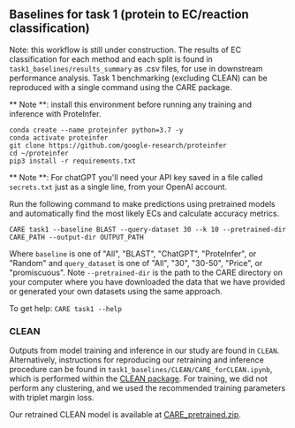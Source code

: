## Baselines for task 1 (protein to EC/reaction classification)

Note: this workflow is still under construction. The results of EC classification for each method and each split is found in `task1_baselines/results_summary` as .csv files, for use in downstream performance analysis. Task 1 benchmarking (excluding CLEAN) can be reproduced with a single command using the CARE package.

** Note **: install this environment before running any training and inference with ProteInfer.
```
conda create --name proteinfer python=3.7 -y
conda activate proteinfer
git clone https://github.com/google-research/proteinfer
cd ~/proteinfer
pip3 install -r requirements.txt
```
** Note **: For chatGPT you'll need your API key saved in a file called `secrets.txt` just as a single line, from your OpenAI account.

Run the following command to make predictions using pretrained models and automatically find the most likely ECs and calculate accuracy metrics.
```
CARE task1 --baseline BLAST --query-dataset 30 --k 10 --pretrained-dir CARE_PATH --output-dir OUTPUT_PATH
```
Where `baseline` is one of "All", "BLAST", "ChatGPT", "ProteInfer", or "Random" and `query_dataset` is  one of "All", "30", "30-50", "Price", or "promiscuous". Note `--pretrained-dir` is the path to the CARE directory on your computer where you have downloaded the data that we have provided or generated your own datasets using the same approach.

To get help: `CARE task1 --help`

### CLEAN
Outputs from model training and inference in our study are found in `CLEAN`. Alternatively, instructions for reproducing our retraining and inference procedure can be found in `task1_baselines/CLEAN/CARE_forCLEAN.ipynb`, which is performed within the [CLEAN package](https://github.com/tttianhao/CLEAN/tree/main). For training, we did not perform any clustering, and we used the recommended training parameters with triplet margin loss.

Our retrained CLEAN  model is available at [CARE_pretrained.zip]([https://zenodo.org/records/12195378](https://zenodo.org/records/12207966)).
